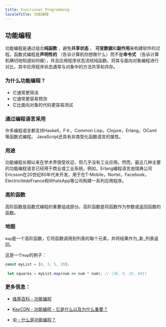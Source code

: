 ```yaml
---
title: Functional Programming
localeTitle: 功能编程
---
```

## 功能编程

功能编程是通过组合**纯函数** ，避免**共享状态** ， **可变数据**和**副作用**来构建软件的过程。函数式编程是**声明性的** （告诉计算机你想做什么）而不是**命令式** （告诉计算机确切地知道如何做），并且应用程序状态流经纯函数。将其与面向对象编程进行对比，其中应用程序状态通常与对象中的方法共享和共存。

### 为什么功能编程？

*   它通常更简洁
*   它通常更容易预测
*   它比面向对象的代码更容易测试

### 通过编程语言采用

许多编程语言都支持Haskell，F＃，Common Lisp，Clojure，Erlang，OCaml等函数式编程。 JavaScript还具有非类型化函数语言的属性。

### 用途

功能编程长期以来在学术界很受欢迎，但几乎没有工业应用。然而，最近几种主要的功能编程语言已经用于商业或工业系统。例如，Erlang编程语言由瑞典公司Ericsson在20世纪80年代末开发，用于在T-Mobile，Nortel，Facebook，ÉlectricitédeFrance和WhatsApp等公司构建一系列应用程序。

### 高阶函数

高阶函数是函数式编程的重要组成部分。高阶函数是将函数作为参数或返回函数的函数。

### 地图

`map`是一个高阶函数，它将函数调用到列表的每个元素，并将结果作为_新_列表返回。

这是一个`map`的例子：

```javascript
const myList = [6, 3, 5, 29]; 
 
 let squares = myList.map(num => num * num); // [36, 9, 25, 841] 
```

### 更多信息：

*   [维基百科 - 功能编程](https://en.wikipedia.org/wiki/Functional_programming#Use_in_industry)
    
*   [KeyCDN - 功能编程 - 它是什么以及为什么重要？](https://www.keycdn.com/blog/functional-programming/)
    
*   [中 - 什么是功能编程？](https://medium.com/javascript-scene/master-the-javascript-interview-what-is-functional-programming-7f218c68b3a0)
